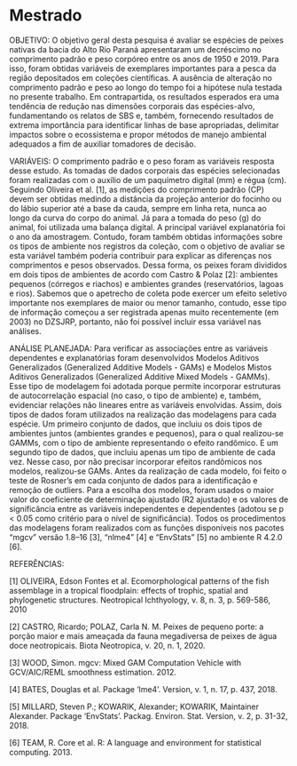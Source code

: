 # Mestrado

OBJETIVO:
O objetivo geral desta pesquisa é avaliar se espécies de peixes nativas da bacia do Alto Rio Paraná apresentaram um decréscimo no comprimento padrão e peso corpóreo entre os anos de 1950 e 2019. Para isso, foram obtidas variáveis de exemplares importantes para a pesca da região depositados em coleções científicas. 
A ausência de alteração no comprimento padrão e peso ao longo do tempo foi a hipótese nula testada no presente trabalho. Em contrapartida, os resultados esperados era uma tendência de redução nas dimensões corporais das espécies-alvo, fundamentando os relatos de SBS e, também, fornecendo resultados de extrema importância para identificar linhas de base apropriadas, delimitar impactos sobre o ecossistema e propor métodos de manejo ambiental adequados a fim de auxiliar tomadores de decisão.


VARIÁVEIS:
O comprimento padrão e o peso foram as variáveis resposta desse estudo. As tomadas de dados corporais das espécies selecionadas foram realizadas com o auxílio de um  paquímetro digital (mm) e régua (cm). Seguindo Oliveira et al. [1], as medições do comprimento padrão (CP) devem ser obtidas medindo a distância da projeção anterior do focinho ou do lábio superior até a base da cauda, sempre em linha reta, nunca ao longo da curva do corpo do animal. Já para a tomada do peso (g) do animal, foi utilizada uma balança digital. 
A principal variável explanatória foi o ano da amostragem. Contudo, foram também obtidas informações sobre os tipos de ambiente nos registros da coleção, com o objetivo de avaliar se esta variável também poderia contribuir para explicar as diferenças nos comprimentos e pesos observados. Dessa forma, os peixes foram divididos em dois tipos de ambientes de acordo com Castro & Polaz [2]: ambientes pequenos (córregos e riachos) e ambientes grandes (reservatórios, lagoas e rios).
Sabemos que o apetrecho de coleta pode exercer um efeito seletivo importante nos exemplares de maior ou menor tamanho, contudo, esse tipo de informação começou a ser  registrada apenas muito recentemente (em 2003) no DZSJRP, portanto, não foi possível incluir essa variável nas análises.


ANÁLISE PLANEJADA:
Para verificar as associações entre as variáveis dependentes e explanatórias foram desenvolvidos Modelos Aditivos Generalizados (Generalized Additive Models - GAMs) e  Modelos Mistos Aditivos Generalizados (Generalized Additive Mixed Models - GAMMs). Esse tipo de modelagem foi adotada porque permite incorporar estruturas de autocorrelação espacial (no caso, o tipo de ambiente) e, também, evidenciar relações não lineares entre as variáveis envolvidas.
Assim, dois tipos de dados foram utilizados na realização das modelagens para cada espécie. Um primeiro conjunto de dados, que incluiu os dois tipos de ambientes juntos  (ambientes grandes e pequenos), para o qual realizou-se GAMMs, com o tipo de ambiente representando o efeito randômico. E um segundo tipo de dados, que incluiu apenas um tipo de ambiente de cada vez. Nesse caso, por não precisar incorporar efeitos randômicos nos modelos, realizou-se GAMs.
Antes da realização de cada modelo, foi feito o teste de Rosner’s em cada conjunto de dados para a identificação e remoção de outliers. Para a escolha dos modelos, foram usados o maior valor do coeficiente de determinação ajustado (R2 ajustado) e os valores de significância entre as variáveis independentes e dependentes (adotou se p < 0.05 como critério para o nível de significância). Todos os procedimentos das modelagens foram realizados com as funções disponíveis nos pacotes “mgcv” versão 1.8–16 [3], “nlme4” [4] e “EnvStats” [5] no ambiente R 4.2.0 [6].


REFERÊNCIAS:

[1] OLIVEIRA, Edson Fontes et al. Ecomorphological patterns of the fish assemblage in a tropical floodplain: effects of trophic, spatial and phylogenetic structures. Neotropical Ichthyology, v. 8, n. 3, p. 569-586, 2010

[2] CASTRO, Ricardo; POLAZ, Carla N. M. Peixes de pequeno porte: a porção maior e mais ameaçada da fauna megadiversa de peixes de água doce neotropicais. Biota Neotropica, v. 20, n. 1, 2020.

[3] WOOD, Simon. mgcv: Mixed GAM Computation Vehicle with GCV/AIC/REML smoothness estimation. 2012.

[4] BATES, Douglas et al. Package ‘lme4’. Version, v. 1, n. 17, p. 437, 2018.

[5] MILLARD, Steven P.; KOWARIK, Alexander; KOWARIK, Maintainer Alexander. Package ‘EnvStats’. Packag. Environ. Stat. Version, v. 2, p. 31-32, 2018.

[6] TEAM, R. Core et al. R: A language and environment for statistical computing. 2013.


